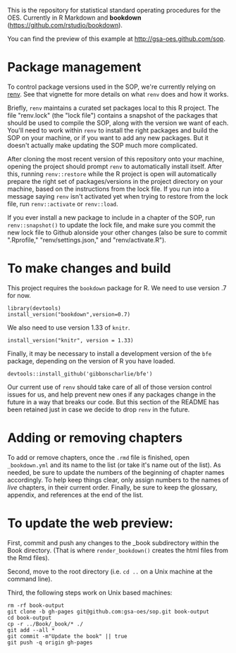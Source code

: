 This is the repository for statistical standard operating procedures for the
OES. Currently in R Markdown and **bookdown** (https://github.com/rstudio/bookdown).

You can find the preview of this example at <http://gsa-oes.github.com/sop>.

# Package management

To control package versions used in the SOP, we're currently relying on [renv](https://rstudio.github.io/renv/articles/renv.html). See that vignette for more details on what `renv` does and how it works.

Briefly, `renv` maintains a curated set packages local to this R project. The file "renv.lock" (the "lock file") contains a snapshot of the packages that should be used to compile the SOP, along with the version we want of each. You'll need to work within `renv` to install the right packages and build the SOP on your machine, or if you want to add any new packages. But it doesn't actually make updating the SOP much more complicated.

After cloning the most recent version of this repository onto your machine, opening the project should prompt `renv` to automatically install itself. After this, running `renv::restore` while the R project is open will automatically prepare the right set of packages/versions in the project directory on your machine, based on the instructions from the lock file. If you run into a message saying `renv` isn't activated yet when trying to restore from the lock file, run `renv::activate` or `renv::load`.

If you ever install a new package to include in a chapter of the SOP, run `renv::snapshot()` to update the lock file, and make sure you commit the new lock file to Github alonside your other changes (also be sure to commit ".Rprofile," "renv/settings.json," and "renv/activate.R").

# To make changes and build

This project requires the `bookdown` package for R. We need to use version .7 for now.

```
library(devtools)
install_version("bookdown",version=0.7)
```

We also need to use version 1.33 of `knitr`.

```
install_version("knitr", version = 1.33)
```

Finally, it may be necessary to install a development version of the `bfe` package, depending on the version of R you have loaded.

```
devtools::install_github('gibbonscharlie/bfe')
```

Our current use of `renv` should take care of all of those version control issues for us, and help prevent new ones if any packages change in the future in a way that breaks our code. But this section of the README has been retained just in case we decide to drop `renv` in the future.

# Adding or removing chapters

To add or remove chapters, once the `.rmd` file is finished, open `_bookdown.yml` and its name to the list (or take it's name out of the list). As needed, be sure to update the numbers of the beginning of chapter names accordingly. To help keep things clear, only assign numbers to the names of *live* chapters, in their current order. Finally, be sure to keep the glossary, appendix, and references at the end of the list.

# To update the web preview:

First, commit and push any changes to the _book subdirectory within the Book
directory. (That is where `render_bookdown()` creates the html files from the
Rmd files).

Second, move to the root directory (i.e. `cd ..` on a Unix machine at the
command line).

Third, the following steps work on Unix based machines:

```
rm -rf book-output
git clone -b gh-pages git@github.com:gsa-oes/sop.git book-output
cd book-output
cp -r ../Book/_book/* ./
git add --all *
git commit -m"Update the book" || true
git push -q origin gh-pages

```
